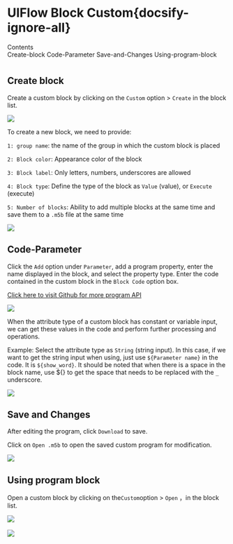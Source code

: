 # UIFlow Block Custom{docsify-ignore-all}

<el-card class="box-card" style="margin-bottom:20px">
    <div slot="header" class="clearfix">
        <span>Contents</span>
        <i class="el-icon-s-management" style="float: right;"></i>
    </div>
    <div style="margin: 0px 10px 10px 0px ;display:inline-block;">
        <el-tag onclick="page_move('create-block')">Create-block</el-tag>
        <el-tag onclick="page_move('code-parameter')">Code-Parameter</el-tag>
        <el-tag onclick="page_move('save-and-changes">Save-and-Changes</el-tag>
        <el-tag onclick="page_move('using-program-block')">Using-program-block</el-tag>
    </div>
</el-card>


## Create block


Create a custom block by clicking on the `Custom` option > `Create` in the block list.

<img src="assets/img/related_documents/blockly_custom/custom_01.webp">

To create a new block, we need to provide:

`1: group name`: the name of the group in which the custom block is placed

`2: Block color`: Appearance color of the block

`3: Block label`: Only letters, numbers, underscores are allowed

`4: Block type`: Define the type of the block as `Value` (value), or `Execute` (execute)

`5: Number of blocks`: Ability to add multiple blocks at the same time and save them to a `.m5b` file at the same time

<img src="assets/img/related_documents/blockly_custom/custom_02.webp">


## Code-Parameter


Click the `Add` option under `Parameter`, add a program property, enter the name displayed in the block, and select the property type. Enter the code contained in the custom block in the `Block Code` option box.

[Click here to visit Github for more program API](https://github.com/m5stack/UIFlow-Code/wiki)

<img src="assets/img/related_documents/blockly_custom/custom_03.webp">

When the attribute type of a custom block has constant or variable input, we can get these values in the code and perform further processing and operations.

Example: Select the attribute type as `String` (string input). In this case, if we want to get the string input when using, just use `${Parameter name}` in the code. It is `${show_word}`. It should be noted that when there is a space in the block name, use ${} to get the space that needs to be replaced with the `_` underscore.

<img src="assets/img/related_documents/blockly_custom/custom_04.webp">

## Save and Changes

After editing the program, click `Download` to save.

Click on `Open .m5b` to open the saved custom program for modification.

<img src="assets/img/related_documents/blockly_custom/custom_05.webp">


## Using program block

Open a custom block by clicking on the`Custom`option > `Open` ，in the block list.

<img src="assets/img/related_documents/blockly_custom/custom_06.webp">
<br></br>
<img src="assets/img/related_documents/blockly_custom/custom_07.webp">